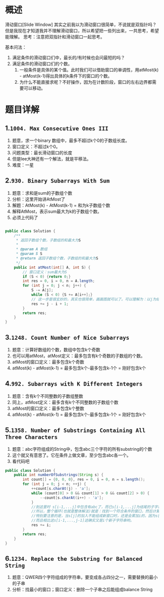 # 概述

滑动窗口[Slide Window]
其实之前我以为滑动窗口很简单，不说就是双指针吗？但是我现在才知道我并不理解滑动窗口，所以希望把一些列出来，一共思考，希望能理解。 思考：注意把双指针和滑动窗口一起思考。

基本问法：
1. 满足条件的滑动窗口们中，最长的/有时候也会问最短的吗？
2. 满足条件的滑动窗口们的个数。
   1. 一般条件是具体的某个值。此时我们可以借助窗口的单调性，用atMost(k) - atMost(k-1)得出具体的k条件下的窗口的个数。
   2. 为什么不能直接求呢？不好操作，因为在计数阶段，窗口的左右边界都需要可以移动。

# 题目详解

## 1.`1004. Max Consecutive Ones III`

1. 题意，求一个binary 数组中，最多不超过k个0的子数组长度。
2. 窗口定义：不超过k个0。
3. 问题类型：最长滑动窗口的长度
4. 但是lee大神还有一个解法，就是平移法。
5. 难度：一星

## 2.`930. Binary Subarrays With Sum`

1. 题意：求和是sum的子数组个数
2. 分析：这里开始讲AtMost了
3. 解题：AtMost(k) - AtMost(k-1) = 和为k子数组个数
4. 解释AtMost，表示sum最大为k的子数组个数。
6. 必须上代码了

```java

public class Solution {
    /**
     * 返回子数组个数，子数组的和最大为S
     *
     * @param A 数组
     * @param S S
     * @return 返回子数组个数，子数组的和最大为S
     */
    public int atMost(int[] A, int S) {
        // 窗口定义：sum最大为S
        if (S < 0) {return 0;}
        int res = 0, i = 0, n = A.length;
        for (int j = 0; j < n; j++) {
            S -= A[j];
            while (S < 0) {S += A[i++];}
            // 这一步是很玄妙的，其实也很简单，画画图就可以了。可以理解为：以j为结尾的的左边界是i的子数组的个数。
            res += j - i + 1;
        }
        return res;
    }
}

```

## 3.`1248. Count Number of Nice Subarrays`

1. 题意：计算好数组的个数，数组中包含k个奇数
2. 也可以用atMost，atMost定义：最多包含有k个奇数的子数组的个数。
3. atMost的窗口定义：最多包含k个奇数
4. atMost(k) - atMost(k-1) = 最多包含k个-最多包含k-1个 = 刚好包含k个

## 4.`992. Subarrays with K Different Integers`

1. 题意：含有k个不同整数的子数组整数
2. 同上，atMost定义：最多含有k个不同整数的子数组个数
3. atMost的窗口定义：最多包含k个整数
4. atMost(k) - atMost(k-1) = 最多包含k个-最多包含k-1个 = 刚好包含k个

## 5.`1358. Number of Substrings Containing All Three Characters`

1. 题意：abc字符组成的String中，包含abc三个字符的所有substring的个数
2. 这个就又有意思了。它在条件上做文章，至少包含abc各一个。
3. 看代码吧

```java
public class Solution {
    public int numberOfSubstrings(String s) {
        int count[] = {0, 0, 0}, res = 0, i = 0, n = s.length();
        for (int j = 0; j < n; ++j) {
            ++count[s.charAt(j) - 'a'];
            while (count[0] > 0 && count[1] > 0 && count[2] > 0) {
                --count[s.charAt(i++) - 'a'];
            }
            //到这里时 s[i-1,...j]中包含有abc了，而已s[i-1,...j]为结尾的子字符串刚好有i个.
            //所以，整个循环(也就是整体解法)就是：找到一个符合条件的窗口，然后计算以该窗口为结尾的子字符串的个数。
            //特别要注意的是，当s[j]的加入不能组成新窗口时，还是会累加i的，因为s[i-1,...,j]依然是满足条件的。
            //而且相比这s[i-1,...,j-1]这确实又是i个新子字符串哟。
            res += i;
        }
        return res;
    }
}
```

## 6.`1234. Replace the Substring for Balanced String`
1. 题意：QWER四个字符组成的字符串，要变成各占四分之一，需要替换的最小的子串
2. 分析：找最小的窗口；窗口定义：删除一个子串之后能组成balance String


